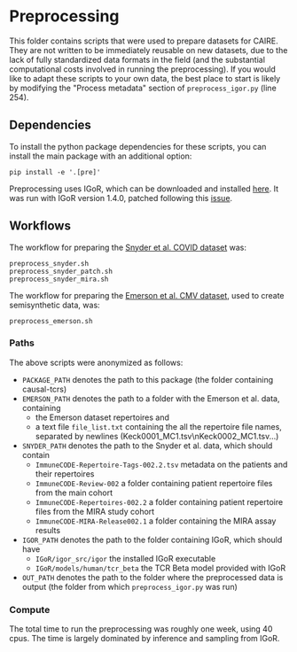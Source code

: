 # Preprocessing

This folder contains scripts that were used to prepare datasets for CAIRE.
They are not written to be immediately reusable on new datasets, 
due to the lack of fully standardized data formats in the field 
(and the substantial computational costs involved in running the preprocessing).
If you would like to adapt these scripts to your own data, the best place to start
is likely by modifying the "Process metadata" section of `preprocess_igor.py` (line 254).

## Dependencies
To install the python package dependencies for these scripts, you can install the main package with an additional option:

```
pip install -e '.[pre]'
```

Preprocessing uses IGoR, which can be downloaded and installed [here](https://github.com/qmarcou/IGoR). 
It was run with IGoR version 1.4.0, patched following this [issue](https://github.com/qmarcou/IGoR/issues/68).

## Workflows

The workflow for preparing the [Snyder et al. COVID dataset](https://clients.adaptivebiotech.com/pub/covid-2020) was:

```
preprocess_snyder.sh
preprocess_snyder_patch.sh
preprocess_snyder_mira.sh
```

The workflow for preparing the [Emerson et al. CMV dataset](https://clients.adaptivebiotech.com/pub/emerson-2017-natgen), 
used to create semisynthetic data, was:
```
preprocess_emerson.sh
```

### Paths
The above scripts were anonymized as follows: 
- `PACKAGE_PATH` denotes the path to this package (the folder containing causal-tcrs)
- `EMERSON_PATH` denotes the path to a folder with the Emerson et al. data, containing 
  - the Emerson dataset repertoires and 
  - a text file `file_list.txt` containing the all the repertoire file names, separated by newlines (Keck0001_MC1.tsv\nKeck0002_MC1.tsv...)
- `SNYDER_PATH` denotes the path to the Snyder et al. data, which should contain
  - `ImmuneCODE-Repertoire-Tags-002.2.tsv` metadata on the patients and their repertoires
  - `ImmuneCODE-Review-002` a folder containing patient repertoire files from the main cohort
  - `ImmuneCODE-Repertoires-002.2` a folder containing patient repertoire files from the MIRA study cohort
  - `ImmuneCODE-MIRA-Release002.1` a folder containing the MIRA assay results
- `IGOR_PATH` denotes the path to the folder containing IGoR, which should have
  - `IGoR/igor_src/igor` the installed IGoR executable
  - `IGoR/models/human/tcr_beta` the TCR Beta model provided with IGoR
- `OUT_PATH` denotes the path to the folder where the preprocessed data is output (the folder from which `preprocess_igor.py` was run)

### Compute
The total time to run the preprocessing was roughly one week, using 40 cpus.
The time is largely dominated by inference and sampling from IGoR.